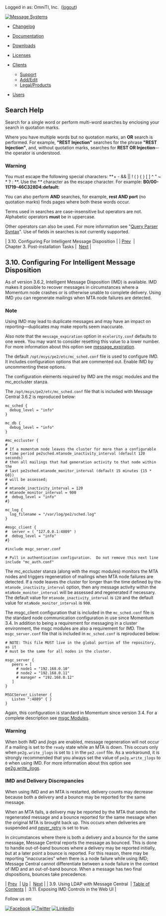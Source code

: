 Logged in as: OmniTI, Inc.  ([logout](https://support.messagesystems.com/logout.php))

[![Message Systems](https://support.messagesystems.com/images/ms-white205.png)](https://support.messagesystems.com/start.php) 

*   [Changelog](https://support.messagesystems.com/start.php?show=changelog)
*   [Documentation](https://support.messagesystems.com/docs/)
*   [Downloads](https://support.messagesystems.com/start.php)

*   [Licenses](https://support.messagesystems.com/license_summary.php)
*   <a href="">Clients</a>
    *   [Support](https://support.messagesystems.com/cs.php)
    *   [Add/Edit](https://support.messagesystems.com/edit_client.php)
    *   [Legal/Products](https://support.messagesystems.com/edit_products.php)
*   [Users](https://support.messagesystems.com/edit_customer.php)

## Search Help

Search for a single word or perform multi-word searches by enclosing your search in quotation marks.

Where you have multiple words but no quotation marks, an **OR** search is performed. For example, **"REST Injection"** searches for the phrase **"REST Injection"**, and, without quotation marks, searches for **REST OR Injection**--the operator is understood.

### Warning

You must escape the following special characters: **+ - && || ! ( ) { } [ ] ^ " ~ * ? : \**. Use the **\** character as the escape character. For example: **B0/00-11719-46C328D4\:default\:**

You can also perform **AND** searches, for example, **rest AND port** (no quotation marks) finds pages where both these words occur.

Terms used in searches are case-insensitive but operators are not. Alphabetic operators **must** be in uppercase.

Other operators can also be used. For more information see "[Query Parser Syntax](https://lucene.apache.org/core/old_versioned_docs/versions/3_0_0/queryparsersyntax.html)". Use of fields in searches is not currently supported.

| 3.10. Configuring For Intelligent Message Disposition |
| [Prev](mc3.ldap.php)  | Chapter 3. Post-installation Tasks |  [Next](mc-post-installation.enabling.imd.php) |

## 3.10. Configuring For Intelligent Message Disposition

As of version 3.6.2, Intelligent Message Disposition (IMD) is available. IMD makes it possible to recover messages in circumstances where a Momentum node crashes or is otherwise unable to complete delivery. Using IMD you can regenerate mailings when MTA node failures are detected.

### Note

Using IMD may lead to duplicate messages and may have an impact on reporting—duplicates may make reports seem inaccurate.

Also note that the `message_expiration` option in `ecelerity.conf` defaults to one week. You may want to consider resetting this value to a lower number. For more information about this option see [message_expiration](https://support.messagesystems.com/docs/web-ref/conf.ref.message_expiration.php).

The default `/opt/msys/pe2/etc/mc_sched.conf` file is used to configure IMD. It includes configuration options that are commented out. Enable IMD by uncommenting these options.

The configuration elements required by IMD are the msgc modules and the mc_eccluster stanza.

The `/opt/msys/pe2/etc/mc_sched.conf` file that is included with Message Central 3.6.2 is reproduced below:

```
mc_sched {
  debug_level = "info"
}

mc_db {
  debug_level = "info"
}

#mc_eccluster {
#
# If a momentum node leaves the cluster for more than a configurable
# time period pe2sched.mtanode_inactivity_interval (default 120 seconds)
# then all mailings that had generation activity to that node within the
# last pe2sched.mtanode_monitor_interval (default 15 minutes {15 * 60})
# will be assessed;
#
# mtanode_inactivity_interval = 120
# mtanode_monitor_interval = 900
#  debug_level = "info"
#}

mc_log {
  log_filename = "/var/log/pe2/sched.log"
}

#msgc_client {
#  server = ( "127.0.0.1:4809" )
#  debug_level = "info"
#}

#include msgc_server.conf

# Pull in authentication configuration.  Do not remove this next line
include "mc_auth.conf"
```

The mc_eccluster stanza (along with the msgc modules) monitors the MTA nodes and triggers regeneration of mailings when MTA node failures are detected. If a node leaves the cluster for longer than the time defined by the `mtanode_inactivity_interval` option, then any message activity within the `mtaNode_monitor_interval` will be assessed and regenerated if necessary. The default value for `mtanode_inactivity_interval` is `120` and the default value for `mtaNode_monitor_interval` is `900`.

The msgc_client configuration that is included in the `mc_sched.conf` file is the standard node communication configuration in use since Momentum 3.4\. In addition to being a requirement for messaging in a cluster environment, the msgc modules are also a requirement for IMD. The `msgc_server.conf` file that is included in `mc_sched.conf` is reproduced below:

```
# NOTE: This file MUST live in the global portion of the repository, as it
# must be the same for all nodes in the cluster.

msgc_server {
   peers = [
     # node1 = "192.168.0.10"
     # node2 = "192.168.0.11"
     # manager = "192.168.0.12"
   ]
}

MSGCServer_Listener {
   Listen ":4809" { }
}
```

Again, this configuration is standard in Momentum since version 3.4\. For a complete description see [msgc Modules](https://support.messagesystems.com/docs/web-ref/modules.msgc.php).

### Warning

When both IMD and jlogs are enabled, message regeneration will not occur if a mailing is set to the `ready` state while an MTA is down. This occurs only when `pe2g.write_jlogs` is set to `1` in the `pe2.conf` file. As a workaround, it is strongly recommended that you always set the value of `pe2g.write_jlogs` to `0` when using IMD. For more information about this option see [pe2g.write_jlogs](conf.mcg.pe2g.write_jlogs.php "pe2g.write_jlogs").

### IMD and Delivery Discrepancies

When using IMD and an MTA is restarted, delivery counts may decrease because both a delivery and a bounce may be reported for the same message.

When an MTA fails, a delivery may be reported by the MTA that sends the regenerated message and a bounce reported for the same message when the original MTA is brought back up. This occurs when deliveries are suspended and [never_retry](https://support.messagesystems.com/docs/web-ref/conf.ref.never_retry.php) is set to true.

In circumstances where there is both a delivery and a bounce for the same message, Message Central reports the message as bounced. This is done to handle out-of-band bounces where a delivery may be reported initially, but at a later point a bounce is reported. For this reason, there may be reporting "inaccuracies" when there is a node failure while using IMD; Message Central cannot differentiate between a node failure in the context of IMD and an out-of-band bounce. When a message has two final dispositions, bounces take precedence.

| [Prev](mc3.ldap.php)  | [Up](mc-post-installation.php) |  [Next](mc-post-installation.enabling.imd.php) |
| 3.9. Using LDAP with Message Central  | [Table of Contents](index.php) |  3.11. Exposing IMD Controls in the Web UI |

Follow us on:

[![Facebook](https://support.messagesystems.com/images/icon-facebook.png)](http://www.facebook.com/messagesystems) [![Twitter](https://support.messagesystems.com/images/icon-twitter.png)](http://twitter.com/#!/MessageSystems) [![LinkedIn](https://support.messagesystems.com/images/icon-linkedin.png)](http://www.linkedin.com/company/message-systems)